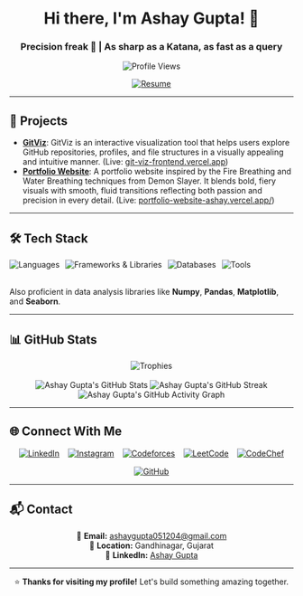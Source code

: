<h1 align="center">Hi there, I'm Ashay Gupta! 👋</h1>
<h3 align="center">Precision freak 🎯 | As sharp as a Katana, as fast as a query</h3>

<p align="center">
  <img src="https://komarev.com/ghpvc/?username=ashaygupta-cc&label=Profile%20Views&color=0e75b6&style=flat" alt="Profile Views" />
</p>

<p align="center">
  <a href="https://drive.google.com/file/d/1pGJC_EIgIvthW9g2QE0RqU0DYAVHiDOV/view?usp=drivesdk" target="_blank">
    <img src="https://img.shields.io/badge/Resume-blue?style=for-the-badge&logo=google-drive&logoColor=white" alt="Resume" />
  </a>
</p>

---

## 🚀 Projects

* **[GitViz](https://github.com/ashaygupta-cc/GitViz)**: GitViz is an interactive visualization tool that helps users explore GitHub repositories, profiles, and file structures in a visually appealing and intuitive manner. (Live: [git-viz-frontend.vercel.app](https://git-viz-frontend.vercel.app/))
* **[Portfolio Website](https://github.com/ashaygupta-cc/portfolio-website)**: A portfolio website inspired by the Fire Breathing and Water Breathing techniques from Demon Slayer. It blends bold, fiery visuals with smooth, fluid transitions reflecting both passion and precision in every detail. (Live: [portfolio-website-ashay.vercel.app/](https://portfolio-website-ashay.vercel.app/))

---

## 🛠️ Tech Stack

<div style="display: flex; flex-wrap: wrap; gap: 10px;">
  <img src="https://skillicons.dev/icons?i=cpp,python,javascript,typescript,java,html,css" alt="Languages" />
  <img src="https://skillicons.dev/icons?i=react,nextjs,express,tensorflow,tailwindcss" alt="Frameworks & Libraries" />
  <img src="https://skillicons.dev/icons?i=mongodb,firebase,supabase" alt="Databases" />
  <img src="https://skillicons.dev/icons?i=git,vercel,postman" alt="Tools" />
</div>
<br>
<p>
  Also proficient in data analysis libraries like <b>Numpy</b>, <b>Pandas</b>, <b>Matplotlib</b>, and <b>Seaborn</b>.
</p>

---

## 📊 GitHub Stats

<div align="center">
  <img src="https://github-profile-trophy.vercel.app/?username=ashaygupta-cc&theme=tokyonight&row=1&column=6" alt="Trophies" />
</div>
</br>
<div align="center">  
  <img src="https://github-readme-stats.vercel.app/api?username=ashaygupta-cc&show_icons=true&theme=tokyonight&count_private=true" alt="Ashay Gupta's GitHub Stats" />
  <img src="https://github-readme-streak-stats.herokuapp.com/?user=ashaygupta-cc&theme=tokyonight" alt="Ashay Gupta's GitHub Streak" />
</div>
<div style="display: flex; flex-direction: column; align-items: center; gap: 20px; text-align: center;">
  <img src="https://github-readme-activity-graph.vercel.app/graph?username=ashaygupta-cc&theme=react-dark" alt="Ashay Gupta's GitHub Activity Graph" />
</div>
  
---

## 🌐 Connect With Me

<div align="center" style="display: flex; justify-content: center; gap: 15px; flex-wrap: wrap;">
  <a href="https://www.linkedin.com/in/ashay-gupta-30068831b" target="_blank">
    <img src="https://img.shields.io/badge/LinkedIn-0077B5?style=for-the-badge&logo=linkedin&logoColor=white" alt="LinkedIn" />
  </a>
  <a href="https://www.instagram.com/ashay.shiva?igsh=MWIxd3Zmd2U5anA0YQ==" target="_blank">
    <img src="https://img.shields.io/badge/Instagram-E4405F?style=for-the-badge&logo=instagram&logoColor=white" alt="Instagram" />
  </a>
  <a href="https://codeforces.com/profile/ashaygupta_cc" target="_blank">
    <img src="https://img.shields.io/badge/Codeforces-1F8ACB?style=for-the-badge&logo=codeforces&logoColor=white" alt="Codeforces" />
  </a>
  <a href="https://leetcode.com/ashaygupta_cc" target="_blank">
    <img src="https://img.shields.io/badge/LeetCode-FFA116?style=for-the-badge&logo=leetcode&logoColor=black" alt="LeetCode" />
  </a>
  <a href="https://www.codechef.com/users/ashaygupta_cc" target="_blank">
    <img src="https://img.shields.io/badge/CodeChef-5B4638?style=for-the-badge&logo=codechef&logoColor=white" alt="CodeChef" />
  </a>
  <a href="https://github.com/ashaygupta-cc" target="_blank">
    <img src="https://img.shields.io/badge/GitHub-181717?style=for-the-badge&logo=github&logoColor=white" alt="GitHub" />
  </a>
</div>

---

## 📬 Contact

<div align="center">
  
📧 **Email:** [ashaygupta051204@gmail.com](mailto:ashaygupta051204@gmail.com)  
📍 **Location:** Gandhinagar, Gujarat  
💼 **LinkedIn:** [Ashay Gupta](https://www.linkedin.com/in/ashay-gupta-30068831b)

</div>

---

<div align="center">
  
⭐ **Thanks for visiting my profile!** Let's build something amazing together.

</div>
